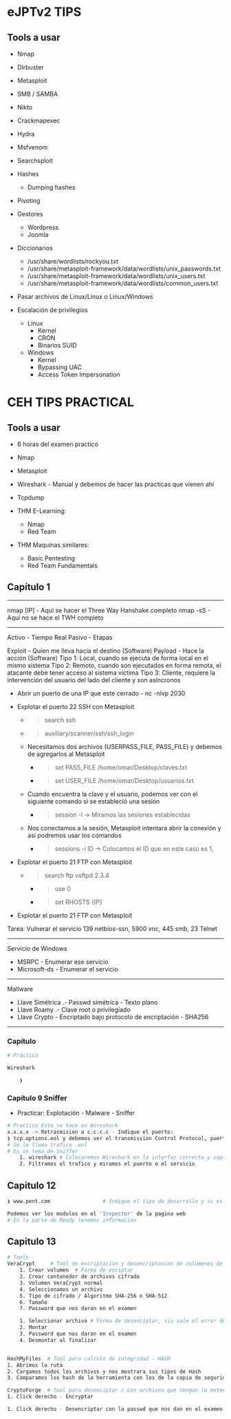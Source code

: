 # eJPTv2 TIPS

## Tools a usar 

* Nmap
* Dirbuster
* Metasploit
* SMB / SAMBA
* Nikto
* Crackmapexec
* Hydra
* Msfvenom
* Searchsploit

* Hashes 
	* Dumping hashes

* Pivoting

* Gestores 
	* Wordpress
	* Joomla

* Diccionarios
	* /usr/share/wordlists/rockyou.txt 
	* /usr/share/metasploit-framework/data/wordlists/unix_passwords.txt
	* /usr/share/metasploit-framework/data/wordlists/unix_users.txt
	* /usr/share/metasploit-framework/data/wordlists/common_users.txt

* Pasar archivos de Linux/Linux o Linux/Windows 

* Escalación de privilegios 
	* Linux 
		* Kernel 
		* CRON
		* Binarios SUID
	* Windows 
		* Kernel 
		* Bypassing UAC
		* Access Token Impersonation

# CEH TIPS PRACTICAL
## Tools a usar 

* 6 horas del examen practico 

* Nmap 
* Metasploit
* Wireshark - Manual y debemos de hacer las practicas que vienen ahí
* Tcpdump
* THM E-Learning:
	* Nmap
	* Red Team 
* THM Maquinas similares:
	* Basic Pentesting
	* Red Team Fundamentals 

## Capítulo 1

---
nmap [IP] - Aquí se hacer el Three Way Hanshake completo
nmap -sS  - Aquí no se hace el TWH completo

----
Activo - Tiempo Real
Pasivo - Etapas 

Exploit - Quien me lleva hacia el destino (Software)
Payload - Hace la acción (Software)
	Tipo 1: Local, cuando se ejecuta de forma local en el mismo sistema
	Tipo 2: Remoto, cuando son ejecutados en forma remota, el atacante debe tener acceso al sistema victima 
	Tipo 3: Cliente, requiere la intervención del usuario del lado del cliente y son asíncronos 

* Abrir un puerto de una IP que este cerrado - nc -nlvp 2030 



* Explotar el puerto 22 SSH con Metasploit 
	* > search ssh 
	* > auxiliary/scanner/ssh/ssh_login
	* Necesitamos dos archivos (USERPASS_FILE, PASS_FILE) y debemos de agregarlos al Metasploit
		* > set PASS_FILE /home/omar/Desktop/claves.txt
		* > set USER_FILE /home/omar/Desktop/usuarios.txt
	* Cuando encuentra la clave y el usuario, podemos ver con el siguiente comando si se estableció una sesión
		* > session -l             ->      Miramos las sesiones establecidas
	* Nos conectamos a la sesión, Metasploit intentara abrir la conexión y así podremos usar los comandos 
		* > sessions -i ID       ->     Colocamos el ID que en este caso es 1,



* Explotar el puerto 21 FTP con Metasploit 
	* > search ftp vsftpd 2.3.4
		* > use 0
		* > set RHOSTS {IP}



* Explotar el puerto 21 FTP con Metasploit 

Tarea: Vulnerar el servicio 139 netbios-ssn, 5900 vnc, 445 smb, 23 Telnet

---

Servicio de Windows 
* MSRPC - Enumerar ese servicio
* Microsoft-ds - Enumerar el servicio 
----
Mallware 

* Llave Simétrica .- Passwd simétrica - Texto plano 
* Llave Roamy .- Clave root o privilegiado
* Llave Crypto - Encriptado bajo protocolo de encriptación - SHA256

---
### Capítulo

```bash 
# Práctico 

Wireshark  

	❯ 
```

### Capítulo 9 Sniffer

* Practicar: Explotación - Malware - Sniffer

```bash 
# Practico Esto se hace en Wireshark
x.x.x.x -> Retrasmision a c.c.c.c - Indique el puerto:   
❯ tcp.options.eol y debemos ver el transmission Control Protocol, puerto origen y puerto destino
# Se le llama trafico .eol
# Es un tema de Sniffer
	1. wireshark # Colocaremos Wireshark en la interfaz correcta y capturamos el trafico 
	2. Filtramos el trafico y miramos el puerto o el servicio 
```

## Capitulo 12

```bash 
❯ www.pent.com                 # Indique el tipo de desarrollo y si es susceptible a un XXS

Podemos ver los modulos en el 'Inspector' de la pagina web
# En la parte de Ready tenemos informacion 
```

## Capitulo 13

```bash 
# Tools 
VeraCrypt     # Tool de encriptacion y desencriptacion de volumenes de disco
	1. Crear volumen  # Forma de enciptar
	2. Crear contenedor de archivos cifrado
	3. Volumen VeraCrypt normal
	4. Seleccionamos un archivo 
	5. Tipo de cifrado / Algoritmo SHA-256 o SHA-512
	6. Tamaño 
	7. Password que nos daran en el examen 

	1. Seleccionar archivo # Forma de desenciptar, siu sale el error de 'Code id file' buscamos el otro archivo en la carpeta 
	2. Montar 
	3. Password que nos daran en el examen 
	4. Desmontar al finalizar 


HashMyFiles  # Tool para calculo de integridad - HASH
1. Abrimos la ruta 
2. Cargamos todos los archivos y nos mostrara sus tipos de Hash
3. Comparamos los hash de la herramienta con los de la copia de seguridad 

CryptoForge  # Tool para desenciptar / Los archivos que tengan la extencion .cfe
1. Click derecho - Encryptar 

1. Click derecho - Desencriptar con la passwd que nos dan en el examen 
```
